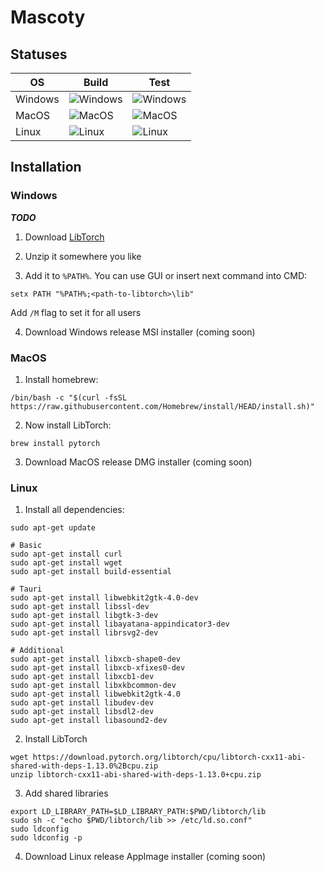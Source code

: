 # Mascoty

## Statuses

|OS       |Build                                                                                                   |Test                                                                                                   |
|---------|--------------------------------------------------------------------------------------------------------|-------------------------------------------------------------------------------------------------------|
|Windows  |![Windows](https://github.com/2Delight/mascoty-taurine/actions/workflows/windows-build.yaml/badge.svg)  |![Windows](https://github.com/2Delight/mascoty-taurine/actions/workflows/windows-test.yaml/badge.svg)  |
|MacOS    |![MacOS](https://github.com/2Delight/mascoty-taurine/actions/workflows/macos-build.yaml/badge.svg)      |![MacOS](https://github.com/2Delight/mascoty-taurine/actions/workflows/macos-test.yaml/badge.svg)      |
|Linux    |![Linux](https://github.com/2Delight/mascoty-taurine/actions/workflows/linux-build.yaml/badge.svg)      |![Linux](https://github.com/2Delight/mascoty-taurine/actions/workflows/linux-test.yaml/badge.svg)      |

## Installation

### Windows

***TODO***

1. Download [LibTorch](https://download.pytorch.org/libtorch/cpu/libtorch-win-shared-with-deps-1.13.1%2Bcpu.zip)

2. Unzip it somewhere you like

3. Add it to `%PATH%`. You can use GUI or insert next command into CMD:

`setx PATH "%PATH%;<path-to-libtorch>\lib"`

Add `/M` flag to set it for all users

4. Download Windows release MSI installer (coming soon)

### MacOS
1. Install homebrew:

`/bin/bash -c "$(curl -fsSL https://raw.githubusercontent.com/Homebrew/install/HEAD/install.sh)"`

2. Now install LibTorch:

`brew install pytorch`

3. Download MacOS release DMG installer (coming soon)

### Linux

1. Install all dependencies:

```
sudo apt-get update

# Basic
sudo apt-get install curl
sudo apt-get install wget
sudo apt-get install build-essential

# Tauri
sudo apt-get install libwebkit2gtk-4.0-dev
sudo apt-get install libssl-dev
sudo apt-get install libgtk-3-dev
sudo apt-get install libayatana-appindicator3-dev
sudo apt-get install librsvg2-dev

# Additional
sudo apt-get install libxcb-shape0-dev
sudo apt-get install libxcb-xfixes0-dev
sudo apt-get install libxcb1-dev
sudo apt-get install libxkbcommon-dev
sudo apt-get install libwebkit2gtk-4.0
sudo apt-get install libudev-dev
sudo apt-get install libsdl2-dev
sudo apt-get install libasound2-dev
```

2. Install LibTorch

```
wget https://download.pytorch.org/libtorch/cpu/libtorch-cxx11-abi-shared-with-deps-1.13.0%2Bcpu.zip
unzip libtorch-cxx11-abi-shared-with-deps-1.13.0+cpu.zip
```

3. Add shared libraries

```
export LD_LIBRARY_PATH=$LD_LIBRARY_PATH:$PWD/libtorch/lib
sudo sh -c "echo $PWD/libtorch/lib >> /etc/ld.so.conf"
sudo ldconfig
sudo ldconfig -p
```

4. Download Linux release AppImage installer (coming soon)
